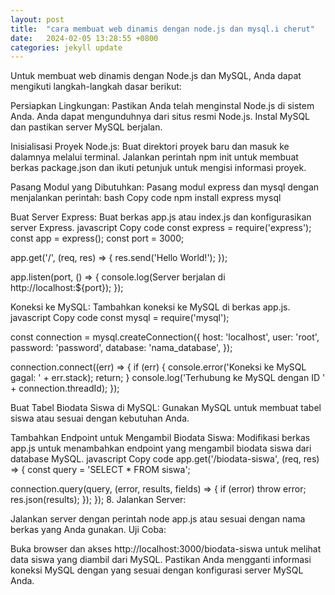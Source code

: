 ```yaml
---
layout: post
title:  "cara membuat web dinamis dengan node.js dan mysql.i cherut"
date:   2024-02-05 13:28:55 +0800
categories: jekyll update
---
```


Untuk membuat web dinamis dengan Node.js dan MySQL, Anda dapat mengikuti langkah-langkah dasar berikut:

Persiapkan Lingkungan:
Pastikan Anda telah menginstal Node.js di sistem Anda. Anda dapat mengunduhnya dari situs resmi Node.js. Instal MySQL dan pastikan server MySQL berjalan.

Inisialisasi Proyek Node.js:
Buat direktori proyek baru dan masuk ke dalamnya melalui terminal. Jalankan perintah npm init untuk membuat berkas package.json dan ikuti petunjuk untuk mengisi informasi proyek.

Pasang Modul yang Dibutuhkan:
Pasang modul express dan mysql dengan menjalankan perintah: bash Copy code npm install express mysql

Buat Server Express:
Buat berkas app.js atau index.js dan konfigurasikan server Express. javascript Copy code const express = require('express'); const app = express(); const port = 3000;

app.get('/', (req, res) => { res.send('Hello World!'); });

app.listen(port, () => { console.log(Server berjalan di http://localhost:${port}); });

Koneksi ke MySQL:
Tambahkan koneksi ke MySQL di berkas app.js. javascript Copy code const mysql = require('mysql');

const connection = mysql.createConnection({ host: 'localhost', user: 'root', password: 'password', database: 'nama_database', });

connection.connect((err) => { if (err) { console.error('Koneksi ke MySQL gagal: ' + err.stack); return; } console.log('Terhubung ke MySQL dengan ID ' + connection.threadId); });

Buat Tabel Biodata Siswa di MySQL:
Gunakan MySQL untuk membuat tabel siswa atau sesuai dengan kebutuhan Anda.

Tambahkan Endpoint untuk Mengambil Biodata Siswa:
Modifikasi berkas app.js untuk menambahkan endpoint yang mengambil biodata siswa dari database MySQL. javascript Copy code app.get('/biodata-siswa', (req, res) => { const query = 'SELECT * FROM siswa';

connection.query(query, (error, results, fields) => { if (error) throw error; res.json(results); }); }); 8. Jalankan Server:

Jalankan server dengan perintah node app.js atau sesuai dengan nama berkas yang Anda gunakan. Uji Coba:

Buka browser dan akses http://localhost:3000/biodata-siswa untuk melihat data siswa yang diambil dari MySQL. Pastikan Anda mengganti informasi koneksi MySQL dengan yang sesuai dengan konfigurasi server MySQL Anda.